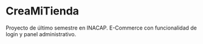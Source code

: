 # CreaMiTienda
Proyecto de último semestre en INACAP. E-Commerce con funcionalidad de login y panel administrativo.
